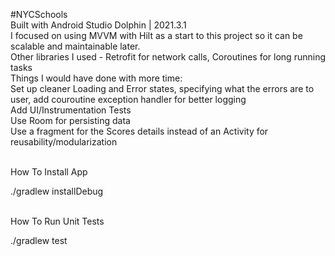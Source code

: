 #NYCSchools<br>
Built with Android Studio Dolphin | 2021.3.1<br>
I focused on using MVVM with Hilt as a start to this project so it can be scalable and maintainable later.<br>
Other libraries I used - Retrofit for network calls, Coroutines for long running tasks<br>
Things I would have done with more time:<br>
Set up cleaner Loading and Error states, specifying what the errors are to user, add couroutine exception handler for better logging<br>
Add UI/Instrumentation Tests<br>
Use Room for persisting data<br>
Use a fragment for the Scores details instead of an Activity for reusability/modularization<br><br>

How To Install App<br>

./gradlew installDebug<br><br>



How To Run Unit Tests<br>

./gradlew test
